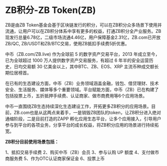 # 

# ZB积分-ZB Token(ZB)

ZB是由ZB Token基金会基于区块链发行的积分，可以在ZB积分众多场景下使用并流通，让用户可以在ZB积分体系中享有更多的权益，打通ZB积分全产业服务。ZB现发行总量6.78亿，二级市场流通4.46亿，用户保障基金2.31亿，ZB.com已开放ZB/QC, ZB/USDT和ZB/BTC交易，使用ZB抵扣手续费5折优惠。

中币（ZB.com/ZB.live) 作为全球前 5 的数字资产交易平台，2013 年成立至今，已为全球超过 1000 万人提供数字资产交易服务，有超过 6 年半的安全运营历史，日均交易额 30 亿美金以上，其中BTC、ZB、EOS、XRP 主流币种成交额长期位居榜首。

在已有的生态建设方面，中币（ZB）业务领域涵盖金融，钱包、借贷理财、技术安全、生活服务、媒体等多个重要领域。平台赋能方面，中币（ZB）已在构建了包括投票上币，五折抵押手续费、认证商家、做市商费用等6个应用场景。

中币一直围绕ZB生态持续深化生态建设工作，开拓更多ZB积分的应用场景。目前，ZB.com也是从这两点来着手，一是销毁ZB团队的token，让ZB积分进入绝对通缩阶段，二是目前打造的ZAPP 孵化应用生态平台，让多个应用接入，引导用户参与到平台的各项业务，分享平台的成长权益，将ZB积分应用的场景进行持续拓宽。

**ZB积分目前使用场景包括：**

1、抵扣交易手续费
2、购买中币（ZB）会员
3、参与认购 UP 额度
4、支付做市商服务费
5、作为OTC认证商家保证金
6、投票上币


